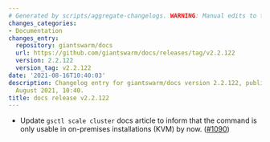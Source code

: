 ```yaml
---
# Generated by scripts/aggregate-changelogs. WARNING: Manual edits to this files will be overwritten.
changes_categories:
- Documentation
changes_entry:
  repository: giantswarm/docs
  url: https://github.com/giantswarm/docs/releases/tag/v2.2.122
  version: 2.2.122
  version_tag: v2.2.122
date: '2021-08-16T10:40:03'
description: Changelog entry for giantswarm/docs version 2.2.122, published on 16
  August 2021, 10:40.
title: docs release v2.2.122
---
```


- Update `gsctl scale cluster` docs article to inform that the command is only usable in on-premises installations (KVM) by now. ([#1090](https://github.com/giantswarm/docs/pull/1090))
